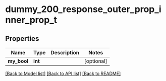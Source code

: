 # dummy_200_response_outer_prop_inner_prop_t

## Properties
Name | Type | Description | Notes
------------ | ------------- | ------------- | -------------
**my_bool** | **int** |  | [optional] 

[[Back to Model list]](../README.md#documentation-for-models) [[Back to API list]](../README.md#documentation-for-api-endpoints) [[Back to README]](../README.md)


